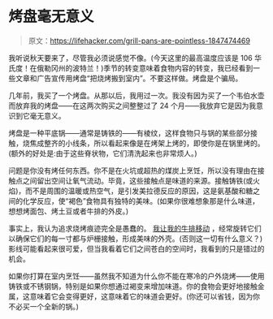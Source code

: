 # 烤盘毫无意义

> 原文：<https://lifehacker.com/grill-pans-are-pointless-1847474469>

我听说秋天要来了，尽管我必须说感觉不像。(今天这里的最高温度应该是 106 华氏度！在俄勒冈州的波特兰！)季节的转变意味着食物内容的转变，我已经看到一些文章和广告宣传用烤盘“把烧烤搬到室内”。不要这样做。烤盘是个骗局。



几年前，我买了一个烤盘。从那以后，我用过一次。我没有因为买了一个韦伯水壶而放弃我的烤盘——在这两次购买之间整整过了 24 个月——我放弃它是因为我意识到它毫无意义。

烤盘是一种平底锅——通常是铸铁的——有棱纹，这样食物只与锅的某些部分接触，烧焦成整齐的小线条，所以看起来像是在烤架上烤的，即使你是在锅里烤的。(额外的好处是:由于这些脊状物，它们清洗起来也非常烦人。)

问题是你没有烤任何东西。你不是在火坑或超热的煤炭上烹饪，所以没有理由在接触点之间留出空间让氧气流动。毕竟，这些接触点是味道的来源。接触铸铁(或火焰)，而不是周围的温暖或热空气，是引发美拉德反应的原因，这是氨基酸和糖之间的化学反应，使“褐色”食物具有独特的美味。(如果你很难想象那是什么味道，想想烤面包、烤土豆或者牛排的外皮。)

事实上，我认为追求烧烤痕迹完全是愚蠢的。 [我让我的牛排移动](https://lifehacker.com/grill-marks-are-dumb-1836598757) ，经常旋转它们以确保它们的每一寸都与炉栅接触，形成美味的外壳。(否则这一切有什么意义？)影线可能看起来很可爱，但当我看着它们之间苍白的空间时，我看到的只是错过的机会。

如果你打算在室内烹饪——虽然我不知道为什么你不能在寒冷的户外烧烤——使用铸铁或不锈钢锅，特别是如果你想通过褐变来增加味道。你的食物会更好地接触金属，这意味着它会变得更好，这意味着它的味道会更好。(你还可以省钱，因为你不必买一个全新的锅。)